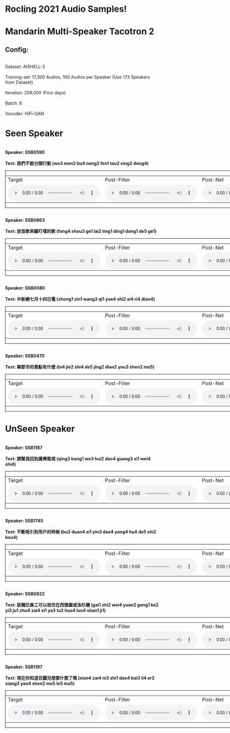 # Rocling 2021 Audio Samples!

# Mandarin Multi-Speaker Tacotron 2

## Config:
<br>Dataset: AISHELL-3</br>
<br>Training-set: 17,300 Audios, 100 Audios per Speaker (Use 173 Speakers from Dataset)</br>
<br>Iteration: 208,000 (Four days)</br>
<br>Batch: 8</br>
<br>Vocoder: HiFi-GAN</br>

# Seen Speaker
<br><b> Speaker: SSB0590 </b></br>
<br><b> Text: 我們不能分頭行動 (wo3 men2 bu4 neng2 fen1 tou2 xing2 dong4)</b></br>
<div style="border:1px black solid;width:1202px;">
    <table>
        <tr>
            <td> Target </td>
            <td> Post-Filter </td>
            <td> Post-Net </td>
        </tr>
        <tr>
            <td>
                <audio controls>
                    <source src="audio/inside/Men/590/gt.wav" type="audio/wav">
                </audio>
            </td>
            <td>
                <audio controls>
                    <source src="audio/inside/Men/590/pf.wav" type="audio/wav">
                </audio>
            </td>
            <td>
                <audio controls>
                    <source src="audio/inside/Men/590/pn.wav" type="audio/wav">
                </audio>
            </td>
        </tr>
    </table>
</div>

<br><b> Speaker: SSB0863 </b></br>
<br><b> Text: 放首歌來聽叮噹的歌 (fang4 shou3 ge1 lai2 ting1 ding1 dang1 de5 ge1)</b></br>
<div style="border:1px black solid;width:1202px;">
    <table>
        <tr>
            <td> Target </td>
            <td> Post-Filter </td>
            <td> Post-Net </td>
        </tr>
        <tr>
            <td>
                <audio controls>
                    <source src="audio/inside/Men/863/gt.wav" type="audio/wav">
                </audio>
            </td>
            <td>
                <audio controls>
                    <source src="audio/inside/Men/863/pf.wav" type="audio/wav">
                </audio>
            </td>
            <td>
                <audio controls>
                    <source src="audio/inside/Men/863/pn.wav" type="audio/wav">
                </audio>
            </td>
        </tr>
    </table>
</div>

<br><b> Speaker: SSB0080 </b></br>
<br><b> Text: 中新網七月十四日電 (zhong1 xin1 wang3 qi1 yue4 shi2 si4 ri4 dian4)</b></br>
<div style="border:1px black solid;width:1202px;">
    <table>
        <tr>
            <td> Target </td>
            <td> Post-Filter </td>
            <td> Post-Net </td>
        </tr>
        <tr>
            <td>
                <audio controls>
                    <source src="audio/inside/Women/80/gt.wav" type="audio/wav">
                </audio>
            </td>
            <td>
                <audio controls>
                    <source src="audio/inside/Women/80/pf.wav" type="audio/wav">
                </audio>
            </td>
            <td>
                <audio controls>
                    <source src="audio/inside/Women/80/pn.wav" type="audio/wav">
                </audio>
            </td>
        </tr>
    </table>
</div>

<br><b> Speaker: SSB0470 </b></br>
<br><b> Text: 畢節市的景點有什麼 (bi4 jie2 shi4 de5 jing2 dian2 you3 shen2 me5)</b></br>
<div style="border:1px black solid;width:1202px;">
    <table>
        <tr>
            <td> Target </td>
            <td> Post-Filter </td>
            <td> Post-Net </td>
        </tr>
        <tr>
            <td>
                <audio controls>
                    <source src="audio/inside/Women/80/gt.wav" type="audio/wav">
                </audio>
            </td>
            <td>
                <audio controls>
                    <source src="audio/inside/Women/80/pf.wav" type="audio/wav">
                </audio>
            </td>
            <td>
                <audio controls>
                    <source src="audio/inside/Women/80/pn.wav" type="audio/wav">
                </audio>
            </td>
        </tr>
    </table>
</div>


# UnSeen Speaker
<br><b> Speaker: SSB1187 </b></br>
<br><b> Text: 請幫我回到廣興衛視 (qing3 bang1 wo3 hui2 dao4 guang3 xi1 wei4 shi4)</b></br>
<div style="border:1px black solid;width:1202px;">
    <table>
        <tr>
            <td> Target </td>
            <td> Post-Filter </td>
            <td> Post-Net </td>
        </tr>
        <tr>
            <td>
                <audio controls>
                    <source src="audio/outside/Men/1187/gt.wav" type="audio/wav">
                </audio>
            </td>
            <td>
                <audio controls>
                    <source src="audio/outside/Men/1187/pf.wav" type="audio/wav">
                </audio>
            </td>
            <td>
                <audio controls>
                    <source src="audio/outside/Men/1187/pn.wav" type="audio/wav">
                </audio>
            </td>
        </tr>
    </table>
</div>

<br><b> Speaker: SSB1745 </b></br>
<br><b> Text: 不斷吸引到用戶的時候 (bu2 duan4 xi1 yin3 dao4 yong4 hu4 de5 shi2 hou4)</b></br>
<div style="border:1px black solid;width:1202px;">
    <table>
        <tr>
            <td> Target </td>
            <td> Post-Filter </td>
            <td> Post-Net </td>
        </tr>
        <tr>
            <td>
                <audio controls>
                    <source src="audio/outside/Men/1745/gt.wav" type="audio/wav">
                </audio>
            </td>
            <td>
                <audio controls>
                    <source src="audio/outside/Men/1745/pf.wav" type="audio/wav">
                </audio>
            </td>
            <td>
                <audio controls>
                    <source src="audio/outside/Men/1745/pn.wav" type="audio/wav">
                </audio>
            </td>
        </tr>
    </table>
</div>

<br><b> Speaker: SSB0822 </b></br>
<br><b> Text: 該職位員工可以居住在西雅圖或洛杉磯 (gai1 zhi2 wei4 yuan2 gong1 ke2 yi3 ju1 zhu4 zai4 xi1 ya3 tu2 huo4 luo4 shan1 ji1)</b></br>
<div style="border:1px black solid;width:1202px;">
    <table>
        <tr>
            <td> Target </td>
            <td> Post-Filter </td>
            <td> Post-Net </td>
        </tr>
        <tr>
            <td>
                <audio controls>
                    <source src="audio/outside/Women/822/gt.wav" type="audio/wav">
                </audio>
            </td>
            <td>
                <audio controls>
                    <source src="audio/outside/Women/822/pf.wav" type="audio/wav">
                </audio>
            </td>
            <td>
                <audio controls>
                    <source src="audio/outside/Women/822/pn.wav" type="audio/wav">
                </audio>
            </td>
        </tr>
    </table>
</div>

<br><b> Speaker: SSB1197 </b></br>
<br><b> Text: 現在你知道百麗兒想要什麼了嗎 (xian4 zai4 ni3 zhi1 dao4 bai3 li4 er2 xiang3 yao4 shen2 mo5 le5 ma5)</b></br>
<div style="border:1px black solid;width:1202px;">
    <table>
        <tr>
            <td> Target </td>
            <td> Post-Filter </td>
            <td> Post-Net </td>
        </tr>
        <tr>
            <td>
                <audio controls>
                    <source src="audio/outside/Women/1197/gt.wav" type="audio/wav">
                </audio>
            </td>
            <td>
                <audio controls>
                    <source src="audio/outside/Women/1197/pf.wav" type="audio/wav">
                </audio>
            </td>
            <td>
                <audio controls>
                    <source src="audio/outside/Women/1197/pn.wav" type="audio/wav">
                </audio>
            </td>
        </tr>
    </table>
</div>
